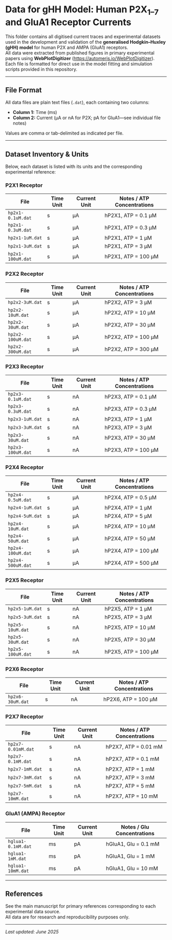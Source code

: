 # Data for gHH Model: Human P2X<sub>1–7</sub> and GluA1 Receptor Currents

This folder contains all digitised current traces and experimental datasets used in the development and validation of the **generalised Hodgkin–Huxley (gHH) model** for human P2X and AMPA (GluA1) receptors.  
All data were extracted from published figures in primary experimental papers using **WebPlotDigitizer** (https://automeris.io/WebPlotDigitizer).  
Each file is formatted for direct use in the model fitting and simulation scripts provided in this repository.

---

## File Format

All data files are plain text files (`.dat`), each containing two columns:
- **Column 1:** Time (ms)
- **Column 2:** Current (μA or nA for P2X; pA for GluA1—see individual file notes)

Values are comma or tab-delimited as indicated per file.

---

## Dataset Inventory & Units

Below, each dataset is listed with its units and the corresponding experimental reference:

### **P2X1 Receptor**
| File                        | Time Unit | Current Unit | Notes / ATP Concentrations              |
|-----------------------------|-----------|--------------|-----------------------------------------|
| `hp2x1-0.1uM.dat`           | s        | μA           | hP2X1, ATP = 0.1 μM                    |
| `hp2x1-0.3uM.dat`           | s        | μA           | hP2X1, ATP = 0.3 μM                    |
| `hp2x1-1uM.dat`             | s        | μA           | hP2X1, ATP = 1 μM                      |
| `hp2x1-3uM.dat`             | s        | μA           | hP2X1, ATP = 3 μM                      |
| `hp2x1-100uM.dat`           | s        | μA           | hP2X1, ATP = 100 μM                    |

### **P2X2 Receptor**
| File                        | Time Unit | Current Unit | Notes / ATP Concentrations              |
|-----------------------------|-----------|--------------|-----------------------------------------|
| `hp2x2-3uM.dat`             | s        | μA           | hP2X2, ATP = 3 μM                      |
| `hp2x2-10uM.dat`            | s        | μA           | hP2X2, ATP = 10 μM                     |
| `hp2x2-30uM.dat`            | s        | μA           | hP2X2, ATP = 30 μM                     |
| `hp2x2-100uM.dat`           | s        | μA           | hP2X2, ATP = 100 μM                    |
| `hp2x2-300uM.dat`           | s        | μA           | hP2X2, ATP = 300 μM                    |

### **P2X3 Receptor**
| File                        | Time Unit | Current Unit | Notes / ATP Concentrations              |
|-----------------------------|-----------|--------------|-----------------------------------------|
| `hp2x3-0.1uM.dat`           | s        | nA           | hP2X3, ATP = 0.1 μM                    |
| `hp2x3-0.3uM.dat`           | s        | nA           | hP2X3, ATP = 0.3 μM                    |
| `hp2x3-1uM.dat`             | s        | nA           | hP2X3, ATP = 1 μM                      |
| `hp2x3-3uM.dat`             | s        | nA           | hP2X3, ATP = 3 μM                      |
| `hp2x3-30uM.dat`            | s        | nA           | hP2X3, ATP = 30 μM                      |
| `hp2x3-100uM.dat`           | s        | nA           | hP2X3, ATP = 100 μM                    |

### **P2X4 Receptor**
| File                        | Time Unit | Current Unit | Notes / ATP Concentrations              |
|-----------------------------|-----------|--------------|-----------------------------------------|
| `hp2x4-0.5uM.dat`           | s        | μA           | hP2X4, ATP = 0.5 μM                    |
| `hp2x4-1uM.dat`             | s        | μA           | hP2X4, ATP = 1 μM                      |
| `hp2x4-5uM.dat`             | s        | μA           | hP2X4, ATP = 5 μM                      |
| `hp2x4-10uM.dat`            | s        | μA           | hP2X4, ATP = 10 μM                     |
| `hp2x4-50uM.dat`            | s        | μA           | hP2X4, ATP = 50 μM                     |
| `hp2x4-100uM.dat`           | s        | μA           | hP2X4, ATP = 100 μM                    |
| `hp2x4-500uM.dat`           | s        | μA           | hP2X4, ATP = 500 μM                    |

### **P2X5 Receptor**
| File                        | Time Unit | Current Unit | Notes / ATP Concentrations              |
|-----------------------------|-----------|--------------|-----------------------------------------|
| `hp2x5-1uM.dat`             | s        | nA           | hP2X5, ATP = 1 μM                      |
| `hp2x5-3uM.dat`             | s        | nA           | hP2X5, ATP = 3 μM                      |
| `hp2x5-10uM.dat`            | s        | nA           | hP2X5, ATP = 10 μM                     |
| `hp2x5-30uM.dat`            | s        | nA           | hP2X5, ATP = 30 μM                     |
| `hp2x5-100uM.dat`           | s        | nA           | hP2X5, ATP = 100 μM                    |

### **P2X6 Receptor**
| File                        | Time Unit | Current Unit | Notes / ATP Concentrations              |
|-----------------------------|-----------|--------------|-----------------------------------------|
| `hp2x6-30uM.dat`           | s        | nA           | hP2X6, ATP = 100 μM                    |

### **P2X7 Receptor**
| File                        | Time Unit | Current Unit | Notes / ATP Concentrations              |
|-----------------------------|-----------|--------------|-----------------------------------------|
| `hp2x7-0.01mM.dat`          | s        | nA           | hP2X7, ATP = 0.01 mM                   |
| `hp2x7-0.1mM.dat`           | s        | nA           | hP2X7, ATP = 0.1 mM                    |
| `hp2x7-1mM.dat`             | s        | nA           | hP2X7, ATP = 1 mM                      |
| `hp2x7-3mM.dat`             | s        | nA           | hP2X7, ATP = 3 mM                      |
| `hp2x7-5mM.dat`             | s        | nA           | hP2X7, ATP = 5 mM                      |
| `hp2x7-10mM.dat`            | s        | nA           | hP2X7, ATP = 10 mM                     |

### **GluA1 (AMPA) Receptor**
| File                        | Time Unit | Current Unit | Notes / Glu Concentrations              |
|-----------------------------|-----------|--------------|-----------------------------------------|
| `hglua1-0.1mM.dat`          | ms        | pA           | hGluA1, Glu = 0.1 mM                    |
| `hglua1-1mM.dat`            | ms        | pA           | hGluA1, Glu = 1 mM                      |
| `hglua1-10mM.dat`           | ms        | pA           | hGluA1, Glu = 10 mM                     |

---

## References

See the main manuscript for primary references corresponding to each experimental data source.  
All data are for research and reproducibility purposes only.

---

*Last updated: June 2025*

